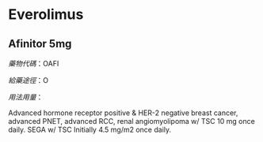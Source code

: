 # Everolimus

## Afinitor 5mg

*藥物代碼*：OAFI

*給藥途徑*：O

*用法用量*：

Advanced hormone receptor positive & HER-2 negative breast cancer, advanced PNET, advanced RCC, renal angiomyolipoma w/ TSC 10 mg once daily. SEGA w/ TSC Initially 4.5 mg/m2 once daily.

